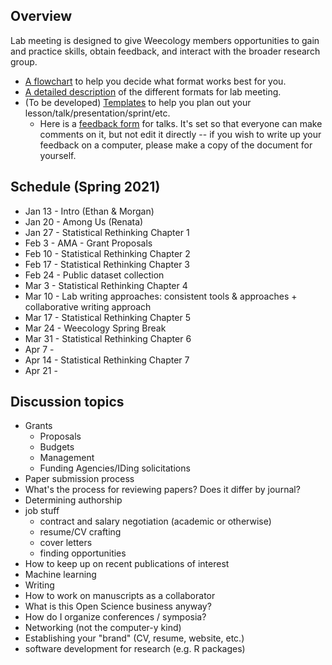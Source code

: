 ## Overview
Lab meeting is designed to give Weecology members opportunities to gain and practice skills, obtain feedback, and interact with the broader research group.
* [A flowchart](https://github.com/weecology/lab-wiki/blob/master/uploads/flowchart.png) to help you decide what format works best for you.
* [A detailed description](https://github.com/weecology/lab-wiki/wiki/WEecology:-Lab-Meeting-Format-Description) of the different formats for lab meeting.
* (To be developed) [Templates]() to help you plan out your lesson/talk/presentation/sprint/etc.
  - Here is a [feedback form](https://docs.google.com/document/d/12RS_PGXJ8-pSdakyIH1WZAsR90gWCRV4KdBzii2uy8o/edit?usp=sharing) for talks. It's set so that everyone can make comments on it, but not edit it directly -- if you wish to write up your feedback on a computer, please make a copy of the document for yourself.

## Schedule (Spring 2021)

* Jan 13 - Intro (Ethan & Morgan)
* Jan 20 - Among Us (Renata)
* Jan 27 - Statistical Rethinking Chapter 1 
* Feb 3 - AMA - Grant Proposals
* Feb 10 - Statistical Rethinking Chapter 2
* Feb 17 - Statistical Rethinking Chapter 3
* Feb 24 - Public dataset collection 
* Mar 3 - Statistical Rethinking Chapter 4
* Mar 10 - Lab writing approaches: consistent tools & approaches + collaborative writing approach
* Mar 17 - Statistical Rethinking Chapter 5
* Mar 24 - Weecology Spring Break
* Mar 31 - Statistical Rethinking Chapter 6
* Apr 7 - 
* Apr 14 - Statistical Rethinking Chapter 7
* Apr 21 - 



## Discussion topics

* Grants
    * Proposals
    * Budgets
    * Management
    * Funding Agencies/IDing solicitations
* Paper submission process
* What's the process for reviewing papers? Does it differ by journal?
* Determining authorship
* job stuff
  - contract and salary negotiation (academic or otherwise)
  - resume/CV crafting
  - cover letters
  - finding opportunities
* How to keep up on recent publications of interest
* Machine learning
* Writing
* How to work on manuscripts as a collaborator
* What is this Open Science business anyway?
* How do I organize conferences / symposia?
* Networking (not the computer-y kind)
* Establishing your "brand" (CV, resume, website, etc.)
* software development for research (e.g. R packages)